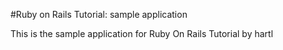 #Ruby on Rails Tutorial: sample application

This is the sample application for Ruby On Rails Tutorial by hartl
